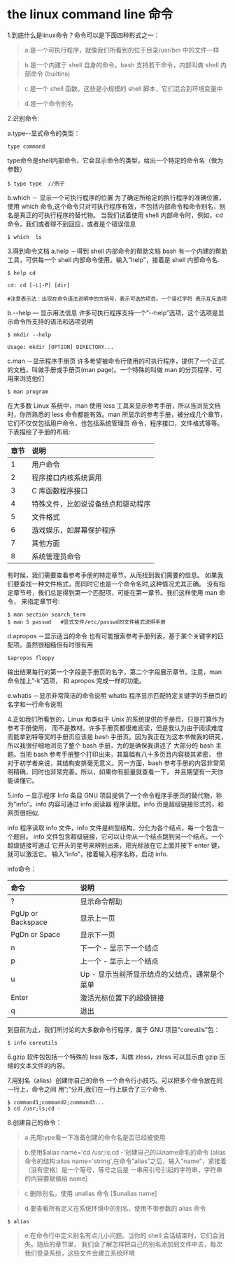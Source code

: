 # the linux command line 命令

1.到底什么是linux命令？命令可以是下面四种形式之一：
>a.是一个可执行程序，就像我们所看到的位于目录/usr/bin 中的文件一样

>b.是一个内建于 shell 自身的命令。bash 支持若干命令，内部叫做 shell 内部命令 (builtins)

>c.是一个 shell 函数。这些是小规模的 shell 脚本，它们混合到环境变量中

>d.是一个命令别名

2.识别命令:

a.type--显式命令的类型： 
 
``` shell
type command
```
type命令是shell内部命令，它会显示命令的类型，给出一个特定的命令名（做为参数）
``` shell
$ type type  //例子
```
b.which － 显示一个可执行程序的位置
为了确定所给定的执行程序的准确位置，使用 which 命令,这个命令只对可执行程序有效，不包括内部命令和命令别名，别名是真正的可执行程序的替代物。 当我们试着使用 shell 内部命令时，例如，cd 命令，我们或者得不到回应，或者是个错误信息
``` shell
$ which  ls
```
3.得到命令文档
a.help －得到 shell 内部命令的帮助文档
bash 有一个内建的帮助工具，可供每一个 shell 内部命令使用。输入”help”，接着是 shell 内部命令名.
``` shell
$ help cd

cd: cd [-L|-P] [dir]

#注意表示法：出现在命令语法说明中的方括号，表示可选的项目。一个竖杠字符 表示互斥选项
```

b.--help — 显示用法信息
许多可执行程序支持一个”--help”选项，这个选项是显示命令所支持的语法和选项说明
``` shell
$ mkdir --help

Usage: mkdir [OPTION] DIRECTORY...
```


c.man －显示程序手册页
许多希望被命令行使用的可执行程序，提供了一个正式的文档，叫做手册或手册页(man page)。一个特殊的叫做 man 的分页程序，可用来浏览他们
``` shell
$ man program
```
在大多数 Linux 系统中，man 使用 less 工具来显示参考手册，所以当浏览文档时，你所熟悉的 less 命令都能有效。man 所显示的参考手册，被分成几个章节，它们不仅仅包括用户命令，也包括系统管理员 命令，程序接口，文件格式等等。下表描绘了手册的布局:

| 章节 |  说明  |
|:-----|:-------|
|1 | 用户命令 |
|2 | 程序接口内核系统调用 |
|3 | C 库函数程序接口 |
|4 | 特殊文件，比如说设备结点和驱动程序 |
|5 | 文件格式 |
|6 |游戏娱乐，如屏幕保护程序 |
|7 |其他方面 |
|8 |系统管理员命令 |

有时候，我们需要查看参考手册的特定章节，从而找到我们需要的信息。 如果我们要查找一种文件格式，而同时它也是一个命令名时,这种情况尤其正确。 没有指定章节号，我们总是得到第一个匹配项，可能在第一章节。我们这样使用 man 命令， 来指定章节号:
``` shell
$ man section search_term
$ man 5 passwd   #显式文件/etc/passwd的文件格式说明手册
```
d.apropos －显示适当的命令
也有可能搜索参考手册列表，基于某个关键字的匹配项。虽然很粗糙但有时很有用
``` shell
$apropos floppy
``` 
输出结果每行的第一个字段是手册页的名字，第二个字段展示章节。注意，man 命令加上”-k”选项， 和 apropos 完成一样的功能。

e.whatis －显示非常简洁的命令说明
whatis 程序显示匹配特定关键字的手册页的名字和一行命令说明

4.正如我们所看到的，Linux 和类似于 Unix 的系统提供的手册页，只是打算作为参考手册使用， 而不是教材。许多手册页都很难阅读，但是我认为由于阅读难度而能拿到特等奖的手册页应该是 bash 手册页。因为我正在为这本书做我的研究，所以我很仔细地浏览了整个 bash 手册，为的是确保我讲述了 大部分的 bash 主题。当把 bash 参考手册整个打印出来，其篇幅有八十多页且内容极其紧密， 但对于初学者来说，其结构安排毫无意义。另一方面，bash 参考手册的内容非常简明精确，同时也非常完善。所以，如果你有胆量就查看一下， 并且期望有一天你能读懂它。

5.info －显示程序 Info 条目
GNU 项目提供了一个命令程序手册页的替代物，称为”info”。info 内容可通过 info 阅读器 程序读取。info 页是超级链接形式的，和网页很相似.

info 程序读取 info 文件，info 文件是树型结构，分化为各个结点，每一个包含一个题目。 info 文件包含超级链接，它可以让你从一个结点跳到另一个结点。一个超级链接可通过 它开头的星号来辨别出来，把光标放在它上面并按下 enter 键，就可以激活它。
输入”info”，接着输入程序名称，启动 info.

info命令：

| 命令  | 说明  |
| :----- | :-------|
| ?  |显示命令帮助 |
|PgUp or Backspace | 显示上一页 |
|PgDn or Space | 显示下一页 |
| n   |下一个 - 显示下一个结点 |
|p | 上一个 - 显示上一个结点 |
| u  |Up - 显示当前所显示结点的父结点，通常是个菜单 |
|Enter | 激活光标位置下的超级链接 |
| q  | 退出  |

到目前为止，我们所讨论的大多数命令行程序，属于 GNU 项目”coreutils”包：
``` shell
$ info coreutils
```

6.gzip 软件包包括一个特殊的 less 版本，叫做 zless，zless 可以显示由 gzip 压缩的文本文件的内容。

7.用别名（alias）创建你自己的命令
一个命令行小技巧。可以把多个命令放在同一行上，命令之间 用”;”分开,我们在一行上联合了三个命令.
``` shell
$ command1;command2;command3...
$ cd /usr;ls;cd -
```

8.创建自己的命令：

>a.先用type看一下准备创建的命令名是否已经被使用

>b.使用$alias name='cd /usr;ls;cd -'创建自己的以name命名的命令
[alias 命令的结构:alias name='string',在命令”alias”之后，输入“name”，紧接着（没有空格）是一个等号，等号之后是 一串用引号引起的字符串，字符串的内容要赋值给 name]

>c.删除别名，使用 unalias 命令 [$unalias name]

>d.要查看所有定义在系统环境中的别名，使用不带参数的 alias 命令

``` shell
$ alias
```

>e.在命令行中定义别名有点儿小问题。当你的 shell 会话结束时，它们会消失。随后的章节里， 我们会了解怎样把自己的别名添加到文件中去，每次我们登录系统，这些文件会建立系统环境